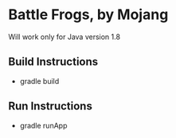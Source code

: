 Battle Frogs, by Mojang
===============

Will work only for Java version 1.8

Build Instructions
------------------
* gradle build

Run Instructions
----------------
* gradle runApp
